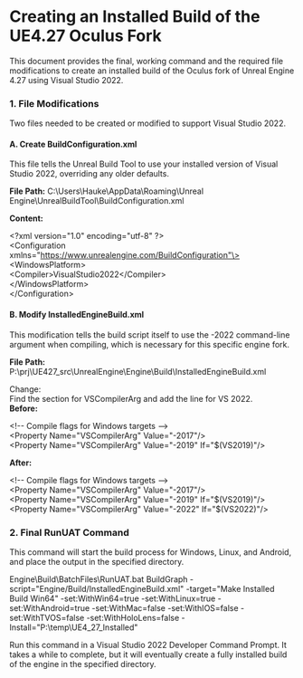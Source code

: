 # **Creating an Installed Build of the  UE4.27 Oculus Fork**

This document provides the final, working command and the required file modifications to create an installed build of the Oculus fork of Unreal Engine 4.27 using Visual Studio 2022\.

### **1\. File Modifications**

Two files needed to be created or modified to support Visual Studio 2022\.

#### **A. Create BuildConfiguration.xml**

This file tells the Unreal Build Tool to use your installed version of Visual Studio 2022, overriding any older defaults.

**File Path:** C:\\Users\\Hauke\\AppData\\Roaming\\Unreal Engine\\UnrealBuildTool\\BuildConfiguration.xml

**Content:**

\<?xml version="1.0" encoding="utf-8" ?\>  
\<Configuration xmlns="https://www.unrealengine.com/BuildConfiguration"\>  
    \<WindowsPlatform\>  
        \<Compiler\>VisualStudio2022\</Compiler\>  
    \</WindowsPlatform\>  
\</Configuration\>

#### **B. Modify InstalledEngineBuild.xml**

This modification tells the build script itself to use the \-2022 command-line argument when compiling, which is necessary for this specific engine fork.

**File Path:** P:\\prj\\UE427\_src\\UnrealEngine\\Engine\\Build\\InstalledEngineBuild.xml

Change:  
Find the section for VSCompilerArg and add the line for VS 2022\.  
**Before:**

\<\!-- Compile flags for Windows targets \--\>  
\<Property Name="VSCompilerArg" Value="-2017"/\>  
\<Property Name="VSCompilerArg" Value="-2019" If="$(VS2019)"/\>

**After:**

\<\!-- Compile flags for Windows targets \--\>  
\<Property Name="VSCompilerArg" Value="-2017"/\>  
\<Property Name="VSCompilerArg" Value="-2019" If="\$(VS2019)"/\>  
\<Property Name="VSCompilerArg" Value="-2022" If="\$(VS2022)"/\>  


### **2\. Final RunUAT Command**

This command will start the build process for Windows, Linux, and Android, and place the output in the specified directory.


Engine\\Build\\BatchFiles\\RunUAT.bat BuildGraph \-script="Engine/Build/InstalledEngineBuild.xml" \-target="Make Installed Build Win64" \-set:WithWin64=true \-set:WithLinux=true \-set:WithAndroid=true \-set:WithMac=false \-set:WithIOS=false \-set:WithTVOS=false \-set:WithHoloLens=false \-Install="P:\\temp\\UE4\_27\_Installed"

Run this command in a Visual Studio 2022 Developer Command Prompt. It takes a while to complete, but it will eventually create a fully installed build of the engine in the specified directory.

